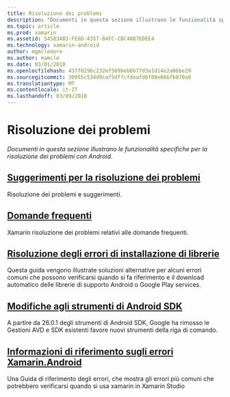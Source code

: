 ```yaml
---
title: Risoluzione dei problemi
description: "Documenti in questa sezione illustrano le funzionalità specifiche per la risoluzione dei problemi con Android."
ms.topic: article
ms.prod: xamarin
ms.assetid: 54583AB3-FE6D-4357-B4FC-CBC48B7EDEE4
ms.technology: xamarin-android
author: mgmclemore
ms.author: mamcle
ms.date: 03/01/2018
ms.openlocfilehash: 437f0296c232ef569beb6b77d3a1d14e2a06be29
ms.sourcegitcommit: 30055c534d9caf5dffcfdeafd6f08e666fb870a8
ms.translationtype: MT
ms.contentlocale: it-IT
ms.lasthandoff: 03/09/2018
---
```

# <a name="troubleshooting"></a>Risoluzione dei problemi

_Documenti in questa sezione illustrano le funzionalità specifiche per la risoluzione dei problemi con Android._

## <a name="troubleshooting-tipsandroidtroubleshootingtroubleshootingmd"></a>[Suggerimenti per la risoluzione dei problemi](~/android/troubleshooting/troubleshooting.md)

Risoluzione dei problemi e suggerimenti.


## <a name="frequently-asked-questionsquestionsindexmd"></a>[Domande frequenti](questions/index.md)

Xamarin risoluzione dei problemi relativi alle domande frequenti.


## <a name="resolving-library-installation-errorsandroidtroubleshootingresolving-library-installation-errorsmd"></a>[Risoluzione degli errori di installazione di librerie](~/android/troubleshooting/resolving-library-installation-errors.md)

Questa guida vengono illustrate soluzioni alternative per alcuni errori comuni che possono verificarsi quando si fa riferimento e il download automatico delle librerie di supporto Android o Google Play services.


## <a name="changes-to-the-android-sdk-toolingandroidtroubleshootingsdk-cli-tooling-changesmd"></a>[Modifiche agli strumenti di Android SDK](~/android/troubleshooting/sdk-cli-tooling-changes.md)

A partire da 26.0.1 degli strumenti di Android SDK, Google ha rimosso le Gestioni AVD e SDK esistenti favore nuovi strumenti della riga di comando.


## <a name="xamarinandroid-errors-referenceandroidtroubleshootingerrorsmd"></a>[Informazioni di riferimento sugli errori Xamarin.Android](~/android/troubleshooting/errors.md)

Una Guida di riferimento degli errori, che mostra gli errori più comuni che potrebbero verificarsi quando si usa xamarin in Xamarin Studio
